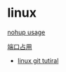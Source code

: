 # linux

[nohup usage](linux%20669ff2419439412ca6aa6d8dcb6ac4e2/nohup%20usage%204900bc3083e744a7a9bd7343f336a0a3.md)

[端口占用](linux%20669ff2419439412ca6aa6d8dcb6ac4e2/%E7%AB%AF%E5%8F%A3%E5%8D%A0%E7%94%A8%2067fcb158815647859500608703a6fa57.md)

- [linux git tutiral](https://github.com/dunwu/linux-tutorial/)
